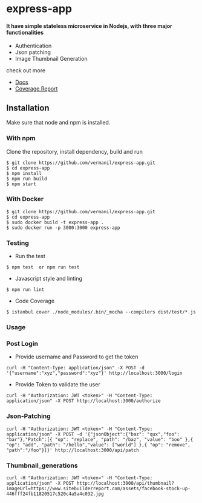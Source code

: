 # express-app
#### It have simple stateless microservice in Nodejs, with three major functionalities
+ Authentication
+ Json patching
+ Image Thumbnail Generation

check out more
* [Docs](https://vermanil.github.io/express-app/docs/)
* [Coverage Report](https://vermanil.github.io/express-app/coverage/lcov-report/)

## Installation

Make sure that node and npm is installed.
### With npm
Clone the repository, install dependency, build and run
```
$ git clone https://github.com/vermanil/express-app.git
$ cd express-app
$ npm install
$ npm run build
$ npm start

```

### With Docker
```
$ git clone https://github.com/vermanil/express-app.git
$ cd express-app
$ sudo docker build -t express-app .
$ sudo docker run -p 3000:3000 express-app

```

### Testing
* Run the test
```
$ npm test  or npm run test

```
* Javascript style and linting
```
$ npm run lint

```
* Code Coverage
```
$ istanbul cover ./node_modules/.bin/_mocha --compilers dist/test/*.js

```
### Usage
### Post Login

* Provide username and Password to get the token
```
curl -H "Content-Type: application/json" -X POST -d '{"username":"xyz","password":"xyz"}' http://localhost:3000/login

```
* Provide Token to validate the user
```
curl -H "Authorization: JWT <token>" -H "Content-Type: application/json" -X POST http://localhost:3000/authorize

```
### Json-Patching
```
curl -H "Authorization: JWT <token>" -H "Content-Type: application/json" -X POST -d '{"jsonObject":{"baz": "qux","foo": "bar"},"Patch":[{ "op": "replace", "path": "/baz", "value": "boo" },{ "op": "add", "path": "/hello","value": ["world"] },{ "op": "remove", "path":"/foo"}]}' http://localhost:3000/api/patch

```
### Thumbnail_generations
```
curl -H "Authorization: JWT <token>" -H "Content-Type: application/json" -X POST http://localhost:3000/api/thumbnail?imageUrl=https://www.sitebuilderreport.com/assets/facebook-stock-up-446fff24fb11820517c520c4a5a4c032.jpg

```
